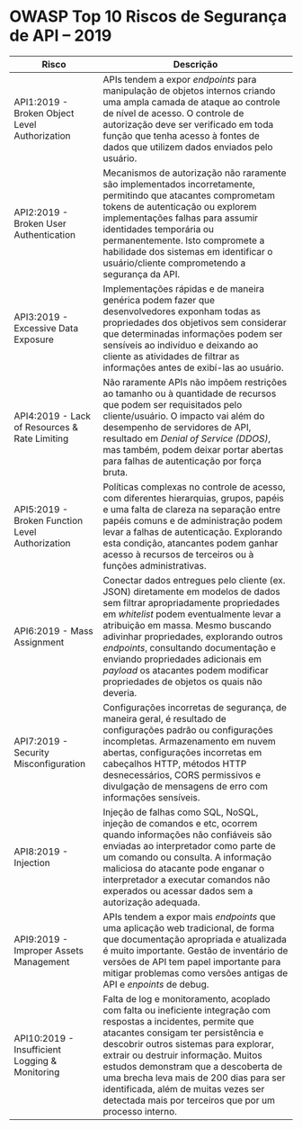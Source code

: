 OWASP Top 10 Riscos de Segurança de API – 2019
==============================================

| Risco | Descrição |
| ---- | ----------- |
| API1:2019 - Broken Object Level Authorization | APIs tendem a expor *endpoints* para manipulação de objetos internos criando uma ampla camada de ataque ao controle de nível de acesso. O controle de autorização deve ser verificado em toda função que tenha acesso à fontes de dados que utilizem dados enviados pelo usuário. |
| API2:2019 - Broken User Authentication | Mecanismos de autorização não raramente são implementados incorretamente, permitindo que atacantes comprometam tokens de autenticação ou explorem implementações falhas para assumir identidades temporária ou permanentemente. Isto compromete a habilidade dos sistemas em identificar o usuário/cliente comprometendo a segurança da API. |
| API3:2019 - Excessive Data Exposure | Implementações rápidas e de maneira genérica podem fazer que desenvolvedores exponham todas as propriedades dos objetivos sem considerar que determinadas informações podem ser sensíveis ao indivíduo e deixando ao cliente as atividades de filtrar as informações antes de exibí-las ao usuário. |
| API4:2019 - Lack of Resources & Rate Limiting | Não raramente APIs não impõem restrições ao tamanho ou à quantidade de recursos que podem ser requisitados pelo cliente/usuário. O impacto vai além do desempenho de servidores de API, resultado em *Denial of Service (DDOS)*, mas também, podem deixar portar abertas para falhas de autenticação por força bruta. |
| API5:2019 - Broken Function Level Authorization | Políticas complexas no controle de acesso, com diferentes hierarquias, grupos, papéis e uma falta de clareza na separação entre papéis comuns e de administração podem levar a falhas de autenticação. Explorando esta condição, atancantes podem ganhar acesso à recursos de terceiros ou à funções administrativas. |
| API6:2019 - Mass Assignment | Conectar dados entregues pelo cliente (ex. JSON) diretamente em modelos de dados sem filtrar apropriadamente propriedades em *whitelist* podem eventualmente levar a atribuição em massa. Mesmo buscando adivinhar propriedades, explorando outros *endpoints*, consultando documentação e enviando propriedades adicionais em *payload* os atacantes podem modificar propriedades de objetos os quais não deveria. |
| API7:2019 - Security Misconfiguration | Configurações incorretas de segurança, de maneira geral, é resultado de configurações padrão ou configurações incompletas. Armazenamento em nuvem abertas, configurações incorretas em cabeçalhos HTTP, métodos HTTP desnecessários, CORS permissivos e divulgação de mensagens de erro com informações sensíveis. |
| API8:2019 - Injection | Injeção de falhas como SQL, NoSQL, injeção de comandos e etc, ocorrem quando informações não confiáveis são enviadas ao interpretador como parte de um comando ou consulta. A informação maliciosa do atacante pode enganar o interpretador a executar comandos não experados ou acessar dados sem a autorização adequada. |
| API9:2019 - Improper Assets Management | APIs tendem a expor mais *endpoints* que uma aplicação web tradicional, de forma que documentação apropriada e atualizada é muito importante. Gestão de inventário de versões de API tem papel importante para mitigar problemas como versões antigas de API e *enpoints* de debug. |
| API10:2019 - Insufficient Logging & Monitoring | Falta de log e monitoramento, acoplado com falta ou ineficiente integração com respostas a incidentes, permite que atacantes consigam ter persistência e descobrir outros sistemas para explorar, extrair ou destruir informação. Muitos estudos demonstram que a descoberta de uma brecha leva mais de 200 dias para ser identificada, além de muitas vezes ser detectada mais por terceiros que por um processo interno. |
